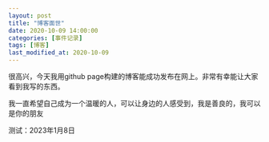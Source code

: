 ```yaml
---
layout: post
title: "博客面世"
date: 2020-10-09 14:00:00
categories: [事件记录]
tags: [博客]
last_modified_at: 2020-10-09
---
```

很高兴，今天我用github page构建的博客能成功发布在网上。非常有幸能让大家看到我写的东西。

我一直希望自己成为一个温暖的人，可以让身边的人感受到，我是善良的，我可以是你的朋友

测试：2023年1月8日
